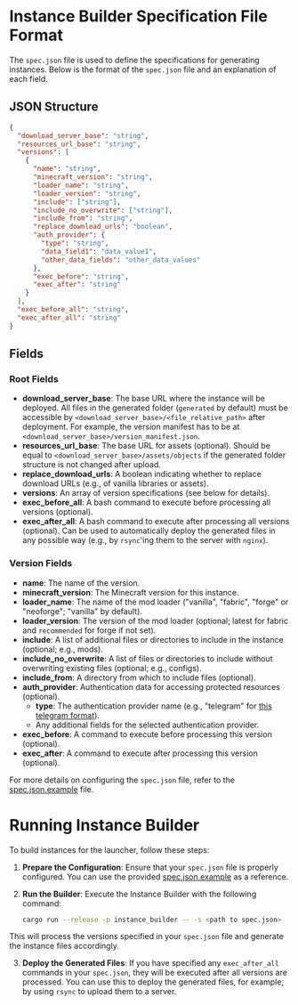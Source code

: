 # Instance Builder Specification File Format

The `spec.json` file is used to define the specifications for generating instances. Below is the format of the `spec.json` file and an explanation of each field.

## JSON Structure

```json
{
  "download_server_base": "string",
  "resources_url_base": "string",
  "versions": [
    {
      "name": "string",
      "minecraft_version": "string",
      "loader_name": "string",
      "loader_version": "string",
      "include": ["string"],
      "include_no_overwrite": ["string"],
      "include_from": "string",
      "replace_download_urls": "boolean",
      "auth_provider": {
        "type": "string",
        "data_field1": "data_value1",
        "other_data_fields": "other_data_values"
      },
      "exec_before": "string",
      "exec_after": "string"
    }
  ],
  "exec_before_all": "string",
  "exec_after_all": "string"
}
```

## Fields

### Root Fields

- **download_server_base**: The base URL where the instance will be deployed. All files in the generated folder (`generated` by default) must be accessible by `<download_server_base>/<file_relative_path>` after deployment. For example, the version manifest has to be at `<download_server_base>/version_manifest.json`.
- **resources_url_base**: The base URL for assets (optional). Should be equal to `<download_server_base>/assets/objects` if the generated folder structure is not changed after upload.
- **replace_download_urls**: A boolean indicating whether to replace download URLs (e.g., of vanilla libraries or assets).
- **versions**: An array of version specifications (see below for details).
- **exec_before_all**: A bash command to execute before processing all versions (optional).
- **exec_after_all**: A bash command to execute after processing all versions (optional). Can be used to automatically deploy the generated files in any possible way (e.g., by `rsync`'ing them to the server with `nginx`).

### Version Fields

- **name**: The name of the version.
- **minecraft_version**: The Minecraft version for this instance.
- **loader_name**: The name of the mod loader ("vanilla", "fabric", "forge" or "neoforge"; "vanilla" by default).
- **loader_version**: The version of the mod loader (optional; latest for fabric and `recommended` for forge if not set).
- **include**: A list of additional files or directories to include in the instance (optional; e.g., mods).
- **include_no_overwrite**: A list of files or directories to include without overwriting existing files (optional; e.g., configs).
- **include_from**: A directory from which to include files (optional).
- **auth_provider**: Authentication data for accessing protected resources (optional).
  - **type**: The authentication provider name (e.g., "telegram" for [this telegram format](https://foxlab.dev/minecraft/tgauth-backend)).
  - Any additional fields for the selected authentication provider.
- **exec_before**: A command to execute before processing this version (optional).
- **exec_after**: A command to execute after processing this version (optional).

For more details on configuring the `spec.json` file, refer to the [spec.json.example](spec.json.example) file.

# Running Instance Builder

To build instances for the launcher, follow these steps:

1. **Prepare the Configuration**: Ensure that your `spec.json` file is properly configured. You can use the provided [spec.json.example](instance_builder/spec.json.example) as a reference.

2. **Run the Builder**: Execute the Instance Builder with the following command:

    ```sh
    cargo run --release -p instance_builder -- -s <path to spec.json>
    ```

This will process the versions specified in your `spec.json` file and generate the instance files accordingly.

3. **Deploy the Generated Files**: If you have specified any `exec_after_all` commands in your `spec.json`, they will be executed after all versions are processed. You can use this to deploy the generated files, for example, by using `rsync` to upload them to a server.
